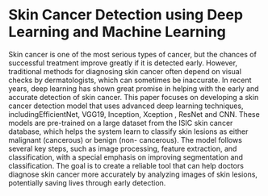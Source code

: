 # Skin Cancer Detection using Deep Learning and Machine Learning

Skin cancer is one of the most serious types of cancer, but the chances of successful
treatment improve greatly if it is detected early. However, traditional methods for
diagnosing skin cancer often depend on visual checks by dermatologists, which can
sometimes be inaccurate. In recent years, deep learning has shown great promise in
helping with the early and accurate detection of skin cancer. This paper focuses on
developing a skin cancer detection model that uses advanced deep learning techniques, includingEfficientNet, VGG19, Inception, Xception , ResNet and CNN. These models
are pre-trained on a large dataset from the ISIC skin cancer database, which helps the
system learn to classify skin lesions as either malignant (cancerous) or benign (non- cancerous). The model follows several key steps, such as image processing, feature
extraction, and classification, with a special emphasis on improving segmentation and
classification. The goal is to create a reliable tool that can help doctors diagnose skin
cancer more accurately by analyzing images of skin lesions, potentially saving lives
through early detection.
